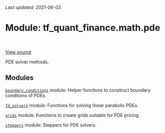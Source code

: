 <!--
This file is generated by a tool. Do not edit directly.
For open-source contributions the docs will be updated automatically.
-->

*Last updated: 2021-06-02.*

<div itemscope itemtype="http://developers.google.com/ReferenceObject">
<meta itemprop="name" content="tf_quant_finance.math.pde" />
<meta itemprop="path" content="Stable" />
</div>

# Module: tf_quant_finance.math.pde

<!-- Insert buttons and diff -->

<table class="tfo-notebook-buttons tfo-api" align="left">
</table>

<a target="_blank" href="https://github.com/google/tf-quant-finance/blob/master/tf_quant_finance/math/pde/__init__.py">View source</a>



PDE solver methods.



## Modules

[`boundary_conditions`](../../tf_quant_finance/math/pde/boundary_conditions.md) module: Helper functions to construct boundary conditions of PDEs.

[`fd_solvers`](../../tf_quant_finance/math/pde/fd_solvers.md) module: Functions for solving linear parabolic PDEs.

[`grids`](../../tf_quant_finance/math/pde/grids.md) module: Functions to create grids suitable for PDE pricing.

[`steppers`](../../tf_quant_finance/math/pde/steppers.md) module: Steppers for PDE solvers.

